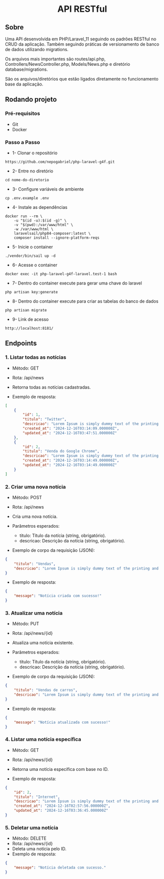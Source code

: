 <h1 align="center">
API RESTful
</h1>

## Sobre

Uma API desenvolvida em PHP/Laravel_11 seguindo os padrões RESTful no CRUD da aplicação. Também seguindo práticas de versionamento de banco de dados utilizando migrations.

Os arquivos mais importantes são routes/api.php, Controllers/NewsController.php, Models/News.php e diretório database/migrations.

São os arquivos/diretórios que estão ligados diretamente no funcionamento base da aplicação.

## Rodando projeto
### Pré-requisitos
- Git
- Docker

### Passo a Passo
- 1- Clonar o repositório
```URL
https://github.com/nepogabriel/php-laravel-g4f.git
```

- 2- Entre no diretório 
```
cd nome-do-diretorio
```

- 3- Configure variáveis de ambiente
```
cp .env.example .env
```

- 4- Instale as dependências
```CMD
docker run --rm \
    -u "$(id -u):$(id -g)" \
    -v "$(pwd):/var/www/html" \
    -w /var/www/html \
    laravelsail/php84-composer:latest \
    composer install --ignore-platform-reqs
```

- 5- Inicie o container
```
./vendor/bin/sail up -d
```

- 6- Acesse o container
```
docker exec -it php-laravel-g4f-laravel.test-1 bash
```

- 7- Dentro do container execute para gerar uma chave do laravel
```
php artisan key:generate
```

- 8- Dentro do container execute para criar as tabelas do banco de dados
```
php artisan migrate
```

- 9- Link de acesso
```
http://localhost:8181/
```

## Endpoints
### 1. Listar todas as notícias
- Método: GET
- Rota: /api/news
- Retorna todas as notícias cadastradas.

- Exemplo de resposta:

```JSON
[
    {
        "id": 1,
        "titulo": "Twitter",
        "descricao": "Lorem Ipsum is simply dummy text of the printing and typesetting industry. Lorem Ipsum has been the industry's standard dummy text ever since the 1500s, when an unknown printer took a galley of type and scrambled it to make a type specimen book",
        "created_at": "2024-12-16T03:14:09.000000Z",
        "updated_at": "2024-12-16T03:47:51.000000Z"
    },
    {
        "id": 2,
        "titulo": "Venda do Google Chrome",
        "descricao": "Lorem Ipsum is simply dummy text of the printing and typesetting industry. Lorem Ipsum has been the industry's standard dummy text ever since the 1500s, when an unknown printer took a galley of type and scrambled it to make a type specimen book",
        "created_at": "2024-12-16T03:14:49.000000Z",
        "updated_at": "2024-12-16T03:14:49.000000Z"
    }
]
```

### 2. Criar uma nova notícia
- Método: POST
- Rota: /api/news
- Cria uma nova notícia.
- Parâmetros esperados:
    - titulo: Título da notícia (string, obrigatório).
    - descricao: Descrição da notícia (string, obrigatório).

- Exemplo de corpo da requisição (JSON):

```JSON
{
    "titulo": "Vendas",
    "descricao": "Lorem Ipsum is simply dummy text of the printing and typesetting industry."
}
```

- Exemplo de resposta:

```JSON
{
    "message": "Notícia criada com sucesso!"
}
```

### 3. Atualizar uma notícia
- Método: PUT
- Rota: /api/news/{id}
- Atualiza uma notícia existente.
- Parâmetros esperados:
    - titulo: Título da notícia (string, obrigatório).
    - descricao: Descrição da notícia (string, obrigatório).


- Exemplo de corpo da requisição (JSON):

```JSON
{
    "titulo": "Vendas de carros",
    "descricao": "Lorem Ipsum is simply dummy text of the printing and typesetting industry."
}
```

- Exemplo de resposta:

```JSON
{
    "message": "Notícia atualizada com sucesso!"
}
```

### 4. Listar uma notícia específica
- Método: GET
- Rota: /api/news/{id}
- Retorna uma notícia específica com base no ID.

- Exemplo de resposta:

```JSON
{
    "id": 2,
    "titulo": "Internet",
    "descricao": "Lorem Ipsum is simply dummy text of the printing and typesetting industry.",
    "created_at": "2024-12-16T02:57:56.000000Z",
    "updated_at": "2024-12-16T03:36:45.000000Z"
}
```

### 5. Deletar uma notícia
- Método: DELETE
- Rota: /api/news/{id}
- Deleta uma notícia pelo ID.
- Exemplo de resposta:

```JSON
{
    "message": "Notícia deletada com sucesso."
}
```